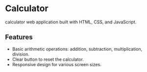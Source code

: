 # Calculator

calculator web application built with HTML, CSS, and JavaScript.

## Features

- Basic arithmetic operations: addition, subtraction, multiplication, division.
- Clear button to reset the calculator.
- Responsive design for various screen sizes.

